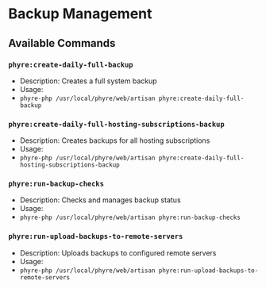 # Backup Management

## Available Commands

### `phyre:create-daily-full-backup`
- Description: Creates a full system backup
- Usage: 
- `phyre-php /usr/local/phyre/web/artisan phyre:create-daily-full-backup`

### `phyre:create-daily-full-hosting-subscriptions-backup`
- Description: Creates backups for all hosting subscriptions
- Usage: 
- `phyre-php /usr/local/phyre/web/artisan phyre:create-daily-full-hosting-subscriptions-backup`

### `phyre:run-backup-checks`
- Description: Checks and manages backup status
- Usage: 
- `phyre-php /usr/local/phyre/web/artisan phyre:run-backup-checks`

### `phyre:run-upload-backups-to-remote-servers`
- Description: Uploads backups to configured remote servers
- Usage: 
- `phyre-php /usr/local/phyre/web/artisan phyre:run-upload-backups-to-remote-servers`
